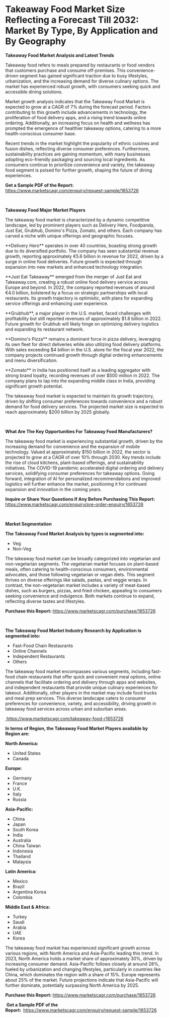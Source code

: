<p><h1>Takeaway Food Market Size Reflecting a Forecast Till 2032: Market By Type, By Application and By Geography</h1></p><p><strong>Takeaway Food Market Analysis and Latest Trends</strong></p>
<p><p>Takeaway food refers to meals prepared by restaurants or food vendors that customers purchase and consume off-premises. This convenience-driven segment has gained significant traction due to busy lifestyles, urbanization, and the increasing demand for diverse culinary options. The market has experienced robust growth, with consumers seeking quick and accessible dining solutions.</p><p>Market growth analysis indicates that the Takeaway Food Market is expected to grow at a CAGR of 7% during the forecast period. Factors contributing to this growth include advancements in technology, the proliferation of food delivery apps, and a rising trend towards online ordering. Additionally, an increasing focus on health and wellness has prompted the emergence of healthier takeaway options, catering to a more health-conscious consumer base.</p><p>Recent trends in the market highlight the popularity of ethnic cuisines and fusion dishes, reflecting diverse consumer preferences. Furthermore, sustainability practices are gaining momentum, with many businesses adopting eco-friendly packaging and sourcing local ingredients. As consumers continue to prioritize convenience and variety, the takeaway food segment is poised for further growth, shaping the future of dining experiences.</p></p>
<p><strong>Get a Sample PDF of the Report:&nbsp;</strong> <a href="https://www.marketscagr.com/enquiry/request-sample/1653726?utm_campaign=2526&utm_medium=2&utm_source=Github&utm_content=ia&utm_term=16042025&utm_id=takeaway-food">https://www.marketscagr.com/enquiry/request-sample/1653726</a></p>
<p>&nbsp;</p>
<p><strong>Takeaway Food Major Market Players</strong></p>
<p><p>The takeaway food market is characterized by a dynamic competitive landscape, led by prominent players such as Delivery Hero, Foodpanda, Just Eat, Grubhub, Domino's Pizza, Zomato, and others. Each company has carved a niche with unique offerings and geographic focuses.</p><p>**Delivery Hero** operates in over 40 countries, boasting strong growth due to its diversified portfolio. The company has seen substantial revenue growth, reporting approximately €5.6 billion in revenue for 2022, driven by a surge in online food deliveries. Future growth is expected through expansion into new markets and enhanced technology integration.</p><p>**Just Eat Takeaway** emerged from the merger of Just Eat and Takeaway.com, creating a robust online food delivery service across Europe and beyond. In 2022, the company reported revenues of around €4.0 billion, bolstered by a focus on strategic partnerships with local restaurants. Its growth trajectory is optimistic, with plans for expanding service offerings and enhancing user experience.</p><p>**Grubhub**, a major player in the U.S. market, faced challenges with profitability but still reported revenues of approximately $1.8 billion in 2022. Future growth for Grubhub will likely hinge on optimizing delivery logistics and expanding its restaurant network.</p><p>**Domino's Pizza** remains a dominant force in pizza delivery, leveraging its own fleet for direct deliveries while also utilizing food delivery platforms. With sales exceeding $4 billion in the U.S. alone for the fiscal year 2022, the company projects continued growth through digital ordering enhancements and menu diversification.</p><p>**Zomato** in India has positioned itself as a leading aggregator with strong brand loyalty, recording revenues of over $500 million in 2022. The company plans to tap into the expanding middle class in India, providing significant growth potential.</p><p>The takeaway food market is expected to maintain its growth trajectory, driven by shifting consumer preferences towards convenience and a robust demand for food delivery services. The projected market size is expected to reach approximately $200 billion by 2025 globally.</p></p>
<p>&nbsp;</p>
<p><strong>What Are The Key Opportunities For Takeaway Food Manufacturers?</strong></p>
<p><p>The takeaway food market is experiencing substantial growth, driven by the increasing demand for convenience and the expansion of mobile technology. Valued at approximately $150 billion in 2022, the sector is projected to grow at a CAGR of over 10% through 2030. Key trends include the rise of cloud kitchens, plant-based offerings, and sustainability initiatives. The COVID-19 pandemic accelerated digital ordering and delivery services, solidifying consumer preferences for takeaway options. Going forward, integration of AI for personalized recommendations and improved logistics will further enhance the market, positioning it for continued expansion and innovation in the coming years.</p></p>
<p><strong>Inquire or Share Your Questions If Any Before Purchasing This Report:</strong> <a href="https://www.marketscagr.com/enquiry/pre-order-enquiry/1653726?utm_campaign=2526&utm_medium=2&utm_source=Github&utm_content=ia&utm_term=16042025&utm_id=takeaway-food">https://www.marketscagr.com/enquiry/pre-order-enquiry/1653726</a></p>
<p>&nbsp;</p>
<p><strong>Market Segmentation</strong></p>
<p><strong>The Takeaway Food Market Analysis by types is segmented into:</strong></p>
<p><ul><li>Veg</li><li>Non-Veg</li></ul></p>
<p><p>The takeaway food market can be broadly categorized into vegetarian and non-vegetarian segments. The vegetarian market focuses on plant-based meals, often catering to health-conscious consumers, environmental advocates, and those following vegetarian or vegan diets. This segment thrives on diverse offerings like salads, pastas, and veggie wraps. In contrast, the non-vegetarian market includes a variety of meat-based dishes, such as burgers, pizzas, and fried chicken, appealing to consumers seeking convenience and indulgence. Both markets continue to expand, reflecting diverse tastes and lifestyles.</p></p>
<p><strong>Purchase this Report:&nbsp;</strong><a href="https://www.marketscagr.com/purchase/1653726?utm_campaign=2526&utm_medium=2&utm_source=Github&utm_content=ia&utm_term=16042025&utm_id=takeaway-food">https://www.marketscagr.com/purchase/1653726</a></p>
<p>&nbsp;</p>
<p><strong>The Takeaway Food Market Industry Research by Application is segmented into:</strong></p>
<p><ul><li>Fast-Food Chain Restaurants</li><li>Online Channels</li><li>Independent Restaurants</li><li>Others</li></ul></p>
<p><p>The takeaway food market encompasses various segments, including fast-food chain restaurants that offer quick and convenient meal options, online channels that facilitate ordering and delivery through apps and websites, and independent restaurants that provide unique culinary experiences for takeout. Additionally, other players in the market may include food trucks and meal prep services. This diverse landscape caters to consumer preferences for convenience, variety, and accessibility, driving growth in takeaway food services across urban and suburban areas.</p></p>
<p><a href="https://www.marketscagr.com/takeaway-food-r1653726?utm_campaign=2526&utm_medium=2&utm_source=Github&utm_content=ia&utm_term=16042025&utm_id=takeaway-food">&nbsp;https://www.marketscagr.com/takeaway-food-r1653726</a></p>
<p><strong>In terms of Region, the Takeaway Food Market Players available by Region are:</strong></p>
<p>
    <p> <strong> North America: </strong>
        <ul>
            <li>United States</li>
            <li>Canada</li>
        </ul>
        </p> 
    <p> <strong> Europe: </strong>
        <ul>
            <li>Germany</li>
            <li>France</li>
            <li>U.K.</li>
            <li>Italy</li>
            <li>Russia</li>
        </ul>
        </p> 
    <p> <strong> Asia-Pacific: </strong>
        <ul>
            <li>China</li>
            <li>Japan</li>
            <li>South Korea</li>
            <li>India</li>
            <li>Australia</li>
            <li>China Taiwan</li>
            <li>Indonesia</li>
            <li>Thailand</li>
            <li>Malaysia</li>
        </ul>
        </p> 
    <p> <strong> Latin America: </strong>
        <ul>
            <li>Mexico</li>
            <li>Brazil</li>
            <li>Argentina Korea</li>
            <li>Colombia</li>
        </ul>
        </p> 
    <p> <strong> Middle East & Africa: </strong>
        <ul>
            <li>Turkey</li>
            <li>Saudi</li>
            <li>Arabia</li>
            <li>UAE</li>
            <li>Korea</li>
        </ul>
    </p>
    </p>
<p><p>The takeaway food market has experienced significant growth across various regions, with North America and Asia-Pacific leading this trend. In 2023, North America holds a market share of approximately 30%, driven by increasing consumer demand. Asia-Pacific follows closely at around 28%, fueled by urbanization and changing lifestyles, particularly in countries like China, which dominates the region with a share of 15%. Europe represents about 25% of the market. Future projections indicate that Asia-Pacific will further dominate, potentially surpassing North America by 2025.</p></p>
<p><strong>Purchase this Report: </strong><a href="https://www.marketscagr.com/purchase/1653726?utm_campaign=2526&utm_medium=2&utm_source=Github&utm_content=ia&utm_term=16042025&utm_id=takeaway-food">https://www.marketscagr.com/purchase/1653726</a></p>
<p>&nbsp;<strong>Get a Sample PDF of the Report:&nbsp;&nbsp;</strong><a href="https://www.marketscagr.com/enquiry/request-sample/1653726?utm_campaign=2526&utm_medium=2&utm_source=Github&utm_content=ia&utm_term=16042025&utm_id=takeaway-food">https://www.marketscagr.com/enquiry/request-sample/1653726</a></p>
<p><strong></strong></p>
<p><p></p><p></p><p></p></p>